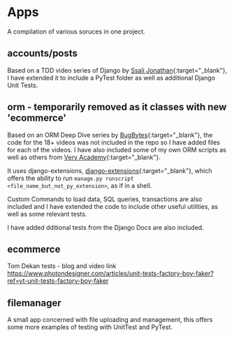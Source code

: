 # Apps

A compilation of various soruces in one project.

## accounts/posts

Based on a TDD video series of Django by [Ssali Jonathan](https://www.youtube.com/watch?v=B7jM6XNLTIY&list=PLEt8Tae2spYlVZUBBEE9PtX-NXk_hw7o4&index=1){:target="_blank"}, I have extended it to include a PyTest folder as well as additional Django Unit Tests.

## orm - temporarily removed as it classes with new 'ecommerce'

Based on an ORM Deep Dive series by [BugBytes](https://www.youtube.com/playlist?list=PL-2EBeDYMIbQXKsyNweppuFptuogJe2L-){:target="_blank"}, the code for the 18+ videos was not included in the repo so I have added files for each of the videos. I have also included some of my own ORM scripts as well as others from  [Very Academy](https://www.youtube.com/c/veryacademy){:target="_blank"}.

It uses django-extensions, [django-extensions](https://pypi.org/project/django-extensions/){:target="_blank"}, which offers the ability to run `manage.py runscript <file_name_but_not_py_extension>`, as if in a shell.

Custom Commands to load data, SQL queries, transactions are also included and I have extended the code to include other useful utilities, as well as some relevant tests.

I have added dditional tests from the Django Docs are also included.

## ecommerce

Tom Dekan tests - blog and video link https://www.photondesigner.com/articles/unit-tests-factory-boy-faker?ref=yt-unit-tests-factory-boy-faker

## filemanager

A small app concerned with file uploading and management, this offers some more examples of testing with UnitTest and PyTest.
